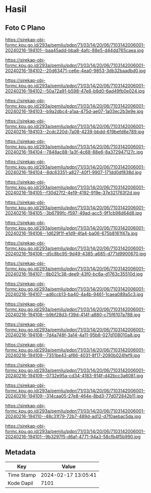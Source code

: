# Hasil

## Foto C Plano

https://sirekap-obj-formc.kpu.go.id/293a/pemilu/pdpr/71/03/14/20/06/7103142006001-20240216-194101--baa45add-bba8-4afc-88e5-d44dd765caea.jpg

https://sirekap-obj-formc.kpu.go.id/293a/pemilu/pdpr/71/03/14/20/06/7103142006001-20240216-194102--20d63471-ce6e-4ea0-9853-3db32baadbd0.jpg

https://sirekap-obj-formc.kpu.go.id/293a/pemilu/pdpr/71/03/14/20/06/7103142006001-20240216-194102--50a72a91-b598-47e6-b8d0-6ad49fb0e024.jpg

https://sirekap-obj-formc.kpu.go.id/293a/pemilu/pdpr/71/03/14/20/06/7103142006001-20240216-194103--b9a2dbc4-a1aa-475d-ae07-1a03ec2b3e9e.jpg

https://sirekap-obj-formc.kpu.go.id/293a/pemilu/pdpr/71/03/14/20/06/7103142006001-20240216-194103--2cdc220d-7a08-4239-bbdd-619befd6e789.jpg

https://sirekap-obj-formc.kpu.go.id/293a/pemilu/pdpr/71/03/14/20/06/7103142006001-20240216-194104--7848ac88-1a3f-4c68-88e6-8a372947127c.jpg

https://sirekap-obj-formc.kpu.go.id/293a/pemilu/pdpr/71/03/14/20/06/7103142006001-20240216-194104--8dc63351-a827-40f1-9907-171dd0df838d.jpg

https://sirekap-obj-formc.kpu.go.id/293a/pemilu/pdpr/71/03/14/20/06/7103142006001-20240216-194105--f30d27f2-4e19-4192-919e-37e321763f2d.jpg

https://sirekap-obj-formc.kpu.go.id/293a/pemilu/pdpr/71/03/14/20/06/7103142006001-20240216-194105--3b6799fc-f597-49ad-acc5-9f1cb98d64d8.jpg

https://sirekap-obj-formc.kpu.go.id/293a/pemilu/pdpr/71/03/14/20/06/7103142006001-20240216-194106--1d629f1f-e1d9-4fa4-ba06-675b8161f47a.jpg

https://sirekap-obj-formc.kpu.go.id/293a/pemilu/pdpr/71/03/14/20/06/7103142006001-20240216-194106--d5c8bc95-9d49-4385-a685-d771d9900670.jpg

https://sirekap-obj-formc.kpu.go.id/293a/pemilu/pdpr/71/03/14/20/06/7103142006001-20240216-194107--8b021c38-dee9-43f0-bc6a-d1763c35510d.jpg

https://sirekap-obj-formc.kpu.go.id/293a/pemilu/pdpr/71/03/14/20/06/7103142006001-20240216-194107--ad6ccb13-ba40-4a4b-9461-1caea089a5c3.jpg

https://sirekap-obj-formc.kpu.go.id/293a/pemilu/pdpr/71/03/14/20/06/7103142006001-20240216-194108--b9bf28d3-f39d-414f-a880-c75f6107a788.jpg

https://sirekap-obj-formc.kpu.go.id/293a/pemilu/pdpr/71/03/14/20/06/7103142006001-20240216-194108--7d4a748f-3a14-4a11-95b8-027d108010a8.jpg

https://sirekap-obj-formc.kpu.go.id/293a/pemilu/pdpr/71/03/14/20/06/7103142006001-20240216-194109--7351be43-af66-4031-8f17-2090b024fef9.jpg

https://sirekap-obj-formc.kpu.go.id/293a/pemilu/pdpr/71/03/14/20/06/7103142006001-20240216-194109--0732e95a-cd34-4183-914f-d42bcc3a6081.jpg

https://sirekap-obj-formc.kpu.go.id/293a/pemilu/pdpr/71/03/14/20/06/7103142006001-20240216-194109--314caa05-27e8-464e-8bd3-77d072842b11.jpg

https://sirekap-obj-formc.kpu.go.id/293a/pemilu/pdpr/71/03/14/20/06/7103142006001-20240216-194110--48c31f79-72b7-489d-ad12-d7f0aebac5da.jpg

https://sirekap-obj-formc.kpu.go.id/293a/pemilu/pdpr/71/03/14/20/06/7103142006001-20240216-194101--9b3297f5-d6af-4771-94a3-58cfb4f5b990.jpg


## Metadata

| Key        | Value               |
| ---------- | ------------------- |
| Time Stamp | 2024-02-17 13:05:41 |
| Kode Dapil | 7101                |



